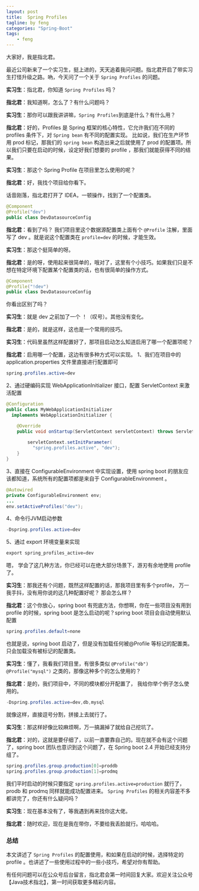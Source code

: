 ```yaml
---
layout: post
title:  Spring Profiles
tagline: by feng
categories: "Spring-Boot"
tags: 
    - feng
---
```


大家好，我是指北君。

最近公司新来了一个实习生，挺上进的，天天追着我问问题。指北君开启了带实习生打怪升级之路。吶，今天问了一个关于 `Spring Profiles` 的问题。

**实习生**：指北君，你知道 `Spring Profiles` 吗？

**指北君**：我知道啊，怎么了？有什么问题吗？

**实习生**：那你可以跟我讲讲嘛，`Spring Profiles`到底是什么？有什么用？

**指北君**：好的，Profiles 是 Spring 框架的核心特性，它允许我们在不同的 profiles 条件下，对 `Spring bean` 有不同的配置实现。 比如说，我们在生产环节用 prod 标记，那我们的 `spring bean` 构造出来之后就使用了 prod 的配置项。所以我们只要在启动的时候，设定好我们想要的 profile ，那我们就能获得不同的结果。

**实习生**：那这个 Spring Profile 在项目里怎么使用的呢？

**指北君**：好，我找个项目给你看下。

话音刚落，指北君打开了 IDEA，一顿操作，找到了一个配置类。

```java
@Component
@Profile("dev")
public class DevDatasourceConfig 
```


**指北君**：看到了吗？ 我们项目里这个数据源配置类上面有个 `@Profile` 注解，里面写了 dev 。就是说这个配置类在 `profile=dev` 的时候，才能生效。

**实习生**：那这个挺简单的呀。

**指北君**：是的呀，使用起来很简单的，哦对了，这里有个小技巧。如果我们只是不想在特定环境下配置某个配置类的话，也有很简单的操作方式。

```java
@Component
@Profile("!dev")
public class DevDatasourceConfig 
```

你看出区别了吗？

**实习生**：就是 dev 之前加了一个 ！（叹号）。其他没有变化。

**指北君**：是的，就是这样，这也是一个常用的技巧。

**实习生**：代码里虽然这样配置好了，那项目启动怎么知道启用了哪一个配置项呢？

**指北君**：启用哪一个配置，这边有很多种方式可以实现。
1、我们在项目中的 application.properties 文件里直接进行配置即可

```java
spring.profiles.active=dev
```

2、通过硬编码实现 WebApplicationInitializer 接口，配置 ServletContext 来激活配置

```java
@Configuration
public class MyWebApplicationInitializer 
  implements WebApplicationInitializer {

    @Override
    public void onStartup(ServletContext servletContext) throws ServletException {
 
        servletContext.setInitParameter(
          "spring.profiles.active", "dev");
    }
}
```

3、直接在 ConfigurableEnvironment 中实现设置，使用 spring boot 的朋友应该都知道，系统所有的配置项都是来自于 ConfigurableEnvironment 。

```java
@Autowired
private ConfigurableEnvironment env;
...
env.setActiveProfiles("dev");
```

4、命令行JVM启动参数

```java
-Dspring.profiles.active=dev
```

5、通过 export 环境变量来实现

```java
export spring_profiles_active=dev
```

嗯， 学会了这几种方法，你已经可以在绝大部分场景下，游刃有余地使用 profile 了。

**实习生**：那我还有个问题，既然这样配置的话，那我项目里有多个profile， 万一我手抖，没有用你说的这几种配置好呢？ 那会怎么样？

**指北君**：这个你放心，spring boot 有兜底方法，你想啊，你在一些项目没有用到 profile 的时候，spring boot 是怎么启动的呢？spring boot 项目会自动使用默认配置

```java
spring.profiles.default=none
```

也就是说，spring boot 启动了，但是没有加载任何被@Profile 等标记的配置类。只会加载没有被标记的配置类。

**实习生**：懂了，我看我们项目里，有很多类似 `@Profile("db") @Profile("mysql")` 之类的，那像这种多个的怎么使用的？ 

**指北君**：是的，我们项目中，不同的模块都分开配置了， 我给你举个例子怎么使用的。

```java
-Dspring.profiles.active=dev,db,mysql
```

就像这样，直接逗号分割，拼接上去就行了。

**实习生**：那这样好像比较麻烦啊，万一搞漏掉了就给自己挖坑了。

**指北君**：对的，这就是要仔细了，以前一直要靠自己的。现在就不会有这个问题了，spring boot 团队也意识到这个问题了，在 Spring boot 2.4 开始已经支持分组了。

```java
spring.profiles.group.production[0]=proddb
spring.profiles.group.production[1]=prodmq
```

我们平时启动的时候只要指定 `spring.profiles.active=production` 就行了， prodb 和 prodmq 同样就能成功配置进来。 `Spring Profiles` 的相关内容差不多都讲完了，你还有什么疑问吗？

**实习生**：现在基本没有了，等我遇到再来找你这大佬。

**指北君**：随时欢迎，现在是我在带你，不要给我丢脸就行。哈哈哈。

### 总结

本文讲述了 `Spring Profiles` 的配置使用，和如果在启动的时候，选择特定的 profile 。也讲述了一些使用过程中的一些小技巧，希望对你有帮助。

有任何问题可以在公众号后台留言，指北君会第一时间回复大家。欢迎关注公众号【Java技术指北】，第一时间获取更多精彩内容。
